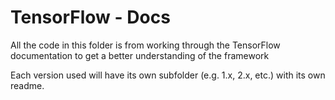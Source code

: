 # TensorFlow - Docs

All the code in this folder is from working through the TensorFlow documentation to get a better understanding of the framework

Each version used will have its own subfolder (e.g. 1.x, 2.x, etc.) with its own readme.
